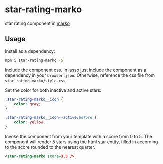 # star-rating-marko

star rating component in [marko](https://github.com/marko-js/marko)

## Usage

Install as a dependency:
```sh
npm i star-rating-marko -S
```

Include the component css. In [lasso](https://github.com/lasso-js/lasso)
just include the component as a dependency in your `browser.json`.
Otherwise, reference the css file from `star-rating-marko/style.css`.

Set the color for both inactive and active stars:
```css
.star-rating-marko__icon {
    color: gray;
}

.star-rating-marko__icon--active:before {
    color: yellow;
}
```

Invoke the component from your template with a score from 0 to 5.
The component will render 5 stars using the html star entity,
filled in according to the score rounded to the nearest quarter.
```xml
<star-rating-marko score=3.5 />
```
